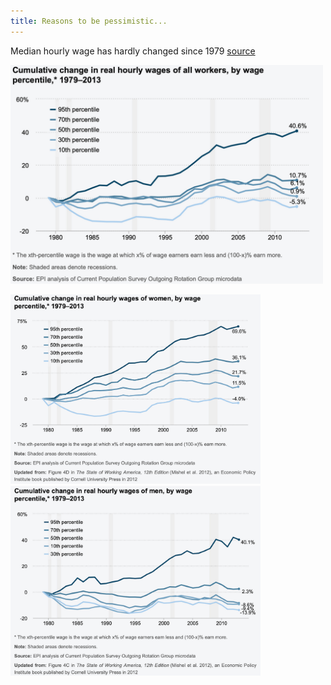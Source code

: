 ```yaml
---
title: Reasons to be pessimistic...
---
```


Median hourly wage has hardly changed since 1979 [source](https://www.epi.org/files/pdf/why-americas-workers-need-faster-wage-growth.pdf)

<img src="images/image-20181124172230526.png" width=500px>

<img src="images/image-20181124172726707.png" width=400px><img src="images/image-20181124172810338.png" width=400px>